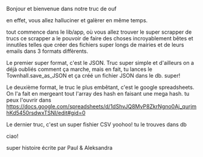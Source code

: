 Bonjour et bienvenue dans notre truc de ouf

en effet, vous allez halluciner et galèrer en même temps.

tout commence dans le lib/app, où vous allez trouver le super scrapper de trucs
ce scrapper a le pouvoir de faire des choses incroyablement bêtes et innutiles telles que créer des fichiers super longs de mairies et de leurs emails dans 3 formats diffèrents.

Le premier super format, c'est le JSON. Truc super simple et d'ailleurs on a déjà oubliés comment ça marche, mais en fait, tu lances le Townhall.save_as_JSON et ça créé un fichier JSON dans le db. super!

Le deuxième format, le truc le plus embêtant, c'est le google spreadsheets. On l'a fait en mergeant tout l'array des hash en faisant une mega hash. tu peux l'ouvrir dans https://docs.google.com/spreadsheets/d/1dShvJQ8MyP8ZkrNgno0Aj_qurjmhKd5450rsdwxTSNI/edit#gid=0

Le dernier truc, c'est un super fishier CSV yoohoo! tu le trouves dans db

ciao!


super histoire écrite par Paul & Aleksandra
